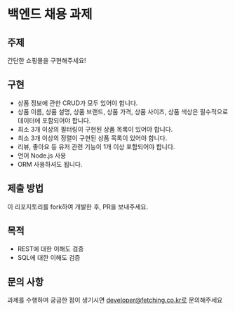 # 백엔드 채용 과제

## 주제

간단한 쇼핑몰을 구현해주세요!

## 구현

- 상품 정보에 관한 CRUD가 모두 있어야 합니다.
- 상품 이름, 상품 설명, 상품 브랜드, 상품 가격, 상품 사이즈, 상품 색상은 필수적으로 데이터에 포함되어야 합니다.
- 최소 3개 이상의 필터링이 구현된 상품 목록이 있어야 합니다.
- 최소 3개 이상의 정렬이 구현된 상품 목록이 있어야 합니다.
- 리뷰, 좋아요 등 유저 관련 기능이 1개 이상 포함되어야 합니다.
- 언어 Node.js 사용
- ORM 사용하셔도 됩니다.

## 제출 방법

이 리포지토리를 fork하여 개발한 후, PR을 보내주세요.

## 목적
- REST에 대한 이해도 검증
- SQL에 대한 이해도 검증

## 문의 사항

과제를 수행하며 궁금한 점이 생기시면 developer@fetching.co.kr로 문의해주세요
